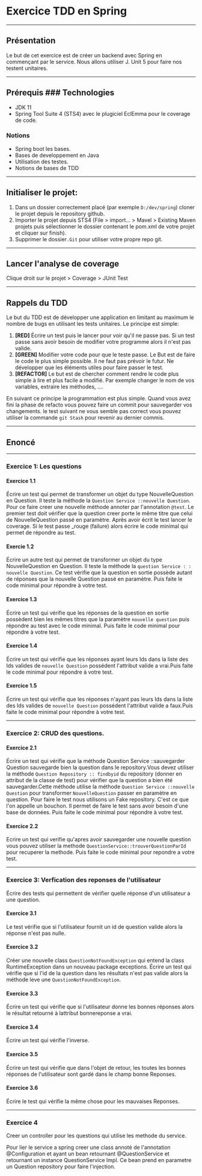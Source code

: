 # Exercice TDD en Spring
___
## Présentation

Le but de cet exercice est de créer un backend avec Spring en commençant par le service.
Nous allons utiliser J. Unit 5 pour faire nos testent unitaires.
___
## Prérequis ### Technologies
- JDK 11
- Spring Tool Suite 4 (STS4) avec le plugiciel EclEmma pour le coverage de code.

### Notions
- Spring boot les bases.
- Bases de developpement en Java
- Utilisation des testes.
- Notions de bases de TDD
___
## Initialiser le projet:

1. Dans un dossier correctement placé (par exemple ```D:/dev/spring```) cloner le projet depuis le repository github.
2. Importer le projet depuis STS4 (File > import... > Mavel > Existing Maven projets puis sélectionner le dossier contenant le pom.xml de votre projet et cliquer sur finish).
3. Supprimer le dossier```.Git``` pour utiliser votre propre repo git.
___
## Lancer l'analyse de coverage

Clique droit sur le projet > Coverage > JUnit Test
___
## Rappels du TDD
Le but du TDD est de développer une application en limitant au maximum le nombre de bugs en utilisant les tests unitaires.
Le principe est simple:
1. __[RED]__ Écrire un test puis le lancer pour voir qu'il ne passe pas. Si un test passe sans avoir besoin de modifier votre programme alors il n'est pas valide.
2. __[GREEN]__ Modifier votre code pour que le teste passe. Le But est de faire le code le plus simple possible. Il ne faut pas prévoir le futur. Ne développer que les éléments utiles pour faire passer le test.
3. __[REFACTOR]__ Le but est de chercher comment rendre le code plus simple à lire et plus facile a modifié. Par exemple changer le nom de vos variables, extraire les méthodes, ....

En suivant ce principe la programmation est plus simple.
Quand vous avez fini la phase de refacto vous pouvez faire un commit pour sauvegarder vos changements. le test suivant ne vous semble pas correct vous pouvez utiliser la commande ```git Stash``` pour revenir au dernier commis.
___
## Enoncé
___
### __Exercice 1:__ Les questions

#### __Exercice 1.1__

Écrire un test qui permet de transformer un objet du type NouvelleQuestion en Question. Il teste la méthode la ```Question Service ::nouvelle Question```.
Pour ce faire creer une nouvelle méthode annoter par l'annotation ```@test```.
Le premier test doit vérifier que la question creer porte le même titre que celui de NouvelleQuestion passé en paramètre.
Après avoir écrit le test lancer le coverage. Si le test passe _rouge (failure) alors écrire le code minimal qui permet de répondre au test.

#### __Exercie 1.2__

Écrire un autre test qui permet de transformer un objet du type NouvelleQuestion en Question. Il teste la méthode la `question Service : : nouvelle Question`.
Ce test vérifie que la question en sortie possède autant de réponses que la nouvelle Question passé en paramètre.
Puis faite le code minimal pour répondre à votre test.

#### __Exercice 1.3__

Écrire un test qui vérifie que les réponses de la question en sortie possèdent bien les mêmes titres que la paramètre `nouvelle question` puis répondre au test avec le code minimal.
Puis faite le code minimal pour répondre à votre test.

#### __Exercice 1.4__

Écrire un test qui vérifie que les réponses ayant leurs Ids dans la liste des Ids valides de `nouvelle Question` possédent l'attribut valide a vrai.Puis faite le code minimal pour répondre à votre test.
#### __Exercice 1.5__
Écrire un test qui vérifie que les réponses n'ayant pas leurs Ids dans la liste des Ids valides de `nouvelle Question` possédent l'attribut valide a faux.Puis faite le code minimal pour répondre à votre test.
___
### __Exercice 2:__ CRUD des questions.

#### __Exercice 2.1__
Écrire un test qui vérifie que la méthode Question Service ::sauvegarder Question sauvegarde bien la question dans le repository.Vous devez utiliser la méthode `Question Repository :: findbyid` du repository (donner en attribut de la classe de test) pour vérifier que la question a bien été sauvegarder.Cette méthode utilise la méthode `Question Service ::nouvelle Question` pour transformer `NouvelleQuestion` passer en paramètre en question.
Pour faire le test nous utilisons un Fake repository. C'est ce que l'on appelle un bouchon. Il permet de faire le test sans avoir besoin d'une base de données.
Puis faite le code minimal pour répondre à votre test.

#### __Exercice 2.2__

Ecrire un test qui verifie qu'apres avoir sauvegarder une nouvelle question vous pouvez utiliser la methode `QuestionService::trouverQuestionParId` pour recuperer la methode.
Puis faite le code minimal pour repondre a votre test.
___
### __Exercice 3:__ Verfication des reponses de l'utilisateur

Écrire des tests qui permettent de vérifier quelle réponse d'un utilisateur a une question.
#### __Exercice 3.1__
Le test vérifie que si l'utilisateur fournit un id de question valide alors la réponse n'est pas nulle.

#### __Exercice 3.2__

Créer une nouvelle class `QuestionNotFoundException` qui entend la class RuntimeException dans un nouveau package exceptions.
Écrire un test qui vérifie que si l'id de la question dans les résultats n'est pas valide alors la méthode leve une `QuestionNotFoundException`.

#### __Exercice 3.3__
Écrire un test qui vérifie que si l'utilisateur donne les bonnes réponses alors le résultat retourné à lattribut bonnereponse a vrai.

#### __Exercice 3.4__
Écrire un test qui vérifie l'inverse.
#### __Exercice 3.5__
Écrire un test qui vérifie que dans l'objet de retour, les toutes les bonnes réponses de l'utilisateur sont gardé dans le champ bonne Reponses.
#### __Exercice 3.6__
Écrire le test qui vérifie la même chose pour les mauvaises Reponses.

___
### Exercice 4
Creer un controller pour les questions qui utilise les methode du service.

Pour lier le service a spring creer une class annoté de l'annotation @Configuration et ayant un bean retournant @QuestionService et retournant un instance QuestionService Impl. Ce bean prend en parametre un Question repository pour faire l'injection.


